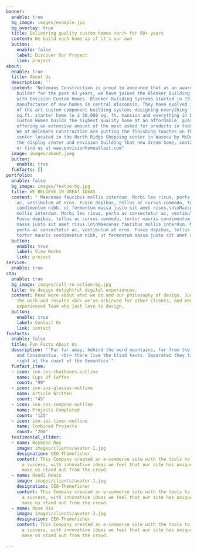 ```yaml
---
banner:
  enable: true
  bg_image: images/example.jpg
  bg_overlay: true
  title: Delivering quality custom homes <br/> for 50+ years
  content: We build each home as if it's our own
  button:
    enable: false
    label: Discover Our Project
    link: project
about:
  enable: true
  title: About Us
  description: ''
  content: "Nelemans Construction is proud to announce that as an award winning panelized/component
    builder for the past 43 years, we have joined the Blenker Building Systems team
    with Envision Custom Homes. Blenker Building Systems started in 1974 as a panelized
    manufacturer of new homes in central Wisconsin. They have evolved into a state
    of the art custom component building system; designing everything from a 1,200
    sq.ft. starter home to a 30,000 sq. ft. mansion and everything in between. \n\nEnvision
    Custom Homes builds the highest quality home at an affordable, guaranteed price
    offering an extensive amount of the most asked for products in todays new homes.
    We at Nelemans Construction are putting the finishing touches on the new display
    center located in the North Ridge Shopping center in Waseca by McDonalds. To visit
    the display center and envision building that new dream home, contact us at 507-835-5503,
    or find us at www.envisionhomeatlast.com"
  image: images/about.jpeg
  button:
    enable: true
  funfacts: []
portfolio:
  enable: false
  bg_image: images/featue-bg.jpg
  title: WE BELIEVE IN GREAT IDEAS
  content: " Maecenas faucibus mollis interdum. Morbi leo risus, porta ac consectetur
    ac, vestibulum at eros. Fusce dapibus, tellus ac cursus commodo, tortor mauris
    condimentum nibh, ut fermentum massa justo sit amet risus.\n\nMaecenas faucibus
    mollis interdum. Morbi leo risus, porta ac consectetur ac, vestibulum at eros.
    Fusce dapibus, tellus ac cursus commodo, tortor mauris condimentum nibh, ut fermentum
    massa justo sit amet risus.\n\nMaecenas faucibus mollis interdum. Morbi leo risus,
    porta ac consectetur ac, vestibulum at eros. Fusce dapibus, tellus ac cursus commodo,
    tortor mauris condimentum nibh, ut fermentum massa justo sit amet risus. "
  button:
    enable: true
    label: View Works
    link: project
service:
  enable: true
cta:
  enable: true
  bg_image: images/call-to-action-bg.jpg
  title: We design delightful digital experiences.
  content: Read more about what we do and our philosophy of design. Judge for yourself
    The work and results <br> we’ve achieved for other clients, and meet our highly
    experienced Team who just love to design.
  button:
    enable: true
    label: Contact Us
    link: contact
funfacts:
  enable: false
  title: Fun Facts About Us
  description: "'Far far away, behind the word mountains, far from the countries Vokalia
    and Consonantia, <br> there live the blind texts. Separated they live in Bookmarksgrove
    right at the coast of the Semantics'"
  funfact_item:
  - icon: ion-ios-chatboxes-outline
    name: Cups Of Coffee
    count: "99"
  - icon: ion-ios-glasses-outline
    name: Article Written
    count: "45"
  - icon: ion-ios-compose-outline
    name: Projects Completed
    count: "125"
  - icon: ion-ios-timer-outline
    name: Combined Projects
    count: "200"
  testimonial_slider:
  - name: Raymond Roy
    image: images/clients/avater-1.jpg
    designation: CEO-Themefisher
    content: This Company created an e-commerce site with the tools to make our business
      a success, with innovative ideas we feel that our site has unique elements that
      make us stand out from the crowd.
  - name: Randi Renin
    image: images/clients/avater-1.jpg
    designation: CEO-Themefisher
    content: This Company created an e-commerce site with the tools to make our business
      a success, with innovative ideas we feel that our site has unique elements that
      make us stand out from the crowd.
  - name: Rose Rio
    image: images/clients/avater-3.jpg
    designation: CEO-Themefisher
    content: This Company created an e-commerce site with the tools to make our business
      a success, with innovative ideas we feel that our site has unique elements that
      make us stand out from the crowd.

---
```

